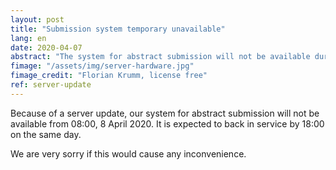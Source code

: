 ```yaml
---
layout: post
title: "Submission system temporary unavailable"
lang: en
date: 2020-04-07
abstract: "The system for abstract submission will not be available during server update."
fimage: "/assets/img/server-hardware.jpg"
fimage_credit: "Florian Krumm, license free"
ref: server-update
---
```

Because of a server update, our system for abstract submission will not be available from 08:00, 8 April 2020. It is expected to back in service by 18:00 on the same day.

We are very sorry if this would cause any inconvenience.
